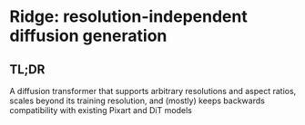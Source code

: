 # Ridge: resolution-independent diffusion generation

## TL;DR

A diffusion transformer that supports arbitrary resolutions and aspect ratios, scales beyond its training resolution, and (mostly) keeps backwards compatibility with existing Pixart and DiT models
